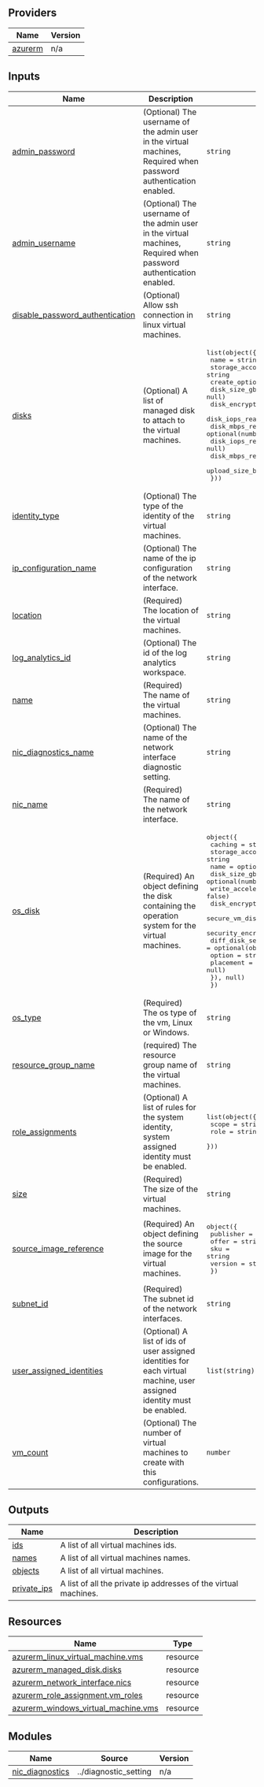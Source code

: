 <!-- BEGIN_TF_DOCS -->

## Providers

| Name | Version |
|------|---------|
| <a name="provider_azurerm"></a> [azurerm](#provider\_azurerm) | n/a |

## Inputs

| Name | Description | Type | Default | Required |
|------|-------------|------|---------|:--------:|
| <a name="input_admin_password"></a> [admin\_password](#input\_admin\_password) | (Optional) The username of the admin user in the virtual machines, Required when password authentication enabled. | `string` | `null` | no |
| <a name="input_admin_username"></a> [admin\_username](#input\_admin\_username) | (Optional) The username of the admin user in the virtual machines, Required when password authentication enabled. | `string` | `null` | no |
| <a name="input_disable_password_authentication"></a> [disable\_password\_authentication](#input\_disable\_password\_authentication) | (Optional) Allow ssh connection in linux virtual machines. | `string` | `false` | no |
| <a name="input_disks"></a> [disks](#input\_disks) | (Optional) A list of managed disk to attach to the virtual machines. | <pre>list(object({<br>    name                   = string<br>    storage_account_Type   = string<br>    create_option          = string<br>    disk_size_gb           = optional(number, null)<br>    disk_encryption_set_id = optional(string, null)<br>    disk_iops_read_write   = optional(number, null)<br>    disk_mbps_read_write   = optional(number, null)<br>    disk_iops_read_only    = optional(number, null)<br>    disk_mbps_read_only    = optional(number, null)<br>    upload_size_bytes      = optional(number, null)<br>  }))</pre> | `[]` | no |
| <a name="input_identity_type"></a> [identity\_type](#input\_identity\_type) | (Optional) The type of the identity of the virtual machines. | `string` | `"None"` | no |
| <a name="input_ip_configuration_name"></a> [ip\_configuration\_name](#input\_ip\_configuration\_name) | (Optional) The name of the ip configuration of the network interface. | `string` | `"default"` | no |
| <a name="input_location"></a> [location](#input\_location) | (Required) The location of the virtual machines. | `string` | n/a | yes |
| <a name="input_log_analytics_id"></a> [log\_analytics\_id](#input\_log\_analytics\_id) | (Optional) The id of the log analytics workspace. | `string` | `null` | no |
| <a name="input_name"></a> [name](#input\_name) | (Required) The name of the virtual machines. | `string` | n/a | yes |
| <a name="input_nic_diagnostics_name"></a> [nic\_diagnostics\_name](#input\_nic\_diagnostics\_name) | (Optional) The name of the network interface diagnostic setting. | `string` | `"nic-diagnostics"` | no |
| <a name="input_nic_name"></a> [nic\_name](#input\_nic\_name) | (Required) The name of the network interface. | `string` | n/a | yes |
| <a name="input_os_disk"></a> [os\_disk](#input\_os\_disk) | (Required) An object defining the disk containing the operation system for the virtual machines. | <pre>object({<br>    caching                          = string<br>    storage_account_type             = string<br>    name                             = optional(string, null)<br>    disk_size_gb                     = optional(number, null)<br>    write_accelerator_enabled        = optional(bool, false)<br>    disk_encryption_set_id           = optional(string, null)<br>    secure_vm_disk_encryption_set_id = optional(string, null)<br>    security_encryption_type         = optional(string, null)<br>    diff_disk_settings = optional(object({<br>      option    = string<br>      placement = optional(string, null)<br>    }), null)<br>  })</pre> | n/a | yes |
| <a name="input_os_type"></a> [os\_type](#input\_os\_type) | (Required) The os type of the vm, Linux or Windows. | `string` | n/a | yes |
| <a name="input_resource_group_name"></a> [resource\_group\_name](#input\_resource\_group\_name) | (required) The resource group name of the virtual machines. | `string` | n/a | yes |
| <a name="input_role_assignments"></a> [role\_assignments](#input\_role\_assignments) | (Optional) A list of rules for the system identity, system assigned identity must be enabled. | <pre>list(object({<br>    scope = string<br>    role  = string<br>  }))</pre> | `[]` | no |
| <a name="input_size"></a> [size](#input\_size) | (Required) The size of the virtual machines. | `string` | n/a | yes |
| <a name="input_source_image_reference"></a> [source\_image\_reference](#input\_source\_image\_reference) | (Required) An object defining the source image for the virtual machines. | <pre>object({<br>    publisher = string<br>    offer     = string<br>    sku       = string<br>    version   = string<br>  })</pre> | n/a | yes |
| <a name="input_subnet_id"></a> [subnet\_id](#input\_subnet\_id) | (Required) The subnet id of the network interfaces. | `string` | n/a | yes |
| <a name="input_user_assigned_identities"></a> [user\_assigned\_identities](#input\_user\_assigned\_identities) | (Optional) A list of ids of user assigned identities for each virtual machine, user assigned identity must be enabled. | `list(string)` | `null` | no |
| <a name="input_vm_count"></a> [vm\_count](#input\_vm\_count) | (Optional) The number of virtual machines to create with this configurations. | `number` | `1` | no |

## Outputs

| Name | Description |
|------|-------------|
| <a name="output_ids"></a> [ids](#output\_ids) | A list of all virtual machines ids. |
| <a name="output_names"></a> [names](#output\_names) | A list of all virtual machines names. |
| <a name="output_objects"></a> [objects](#output\_objects) | A list of all virtual machines. |
| <a name="output_private_ips"></a> [private\_ips](#output\_private\_ips) | A list of all the private ip addresses of the virtual machines. |

## Resources

| Name | Type |
|------|------|
| [azurerm_linux_virtual_machine.vms](https://registry.terraform.io/providers/hashicorp/azurerm/latest/docs/resources/linux_virtual_machine) | resource |
| [azurerm_managed_disk.disks](https://registry.terraform.io/providers/hashicorp/azurerm/latest/docs/resources/managed_disk) | resource |
| [azurerm_network_interface.nics](https://registry.terraform.io/providers/hashicorp/azurerm/latest/docs/resources/network_interface) | resource |
| [azurerm_role_assignment.vm_roles](https://registry.terraform.io/providers/hashicorp/azurerm/latest/docs/resources/role_assignment) | resource |
| [azurerm_windows_virtual_machine.vms](https://registry.terraform.io/providers/hashicorp/azurerm/latest/docs/resources/windows_virtual_machine) | resource |

## Modules

| Name | Source | Version |
|------|--------|---------|
| <a name="module_nic_diagnostics"></a> [nic\_diagnostics](#module\_nic\_diagnostics) | ../diagnostic_setting | n/a |
<!-- END_TF_DOCS -->